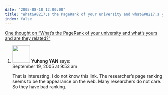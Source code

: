 ```yaml
---
date: "2005-08-18 12:00:00"
title: "What&#8217;s the PageRank of your university and what&#8217;s yours and are they related?"
index: false
---
```


[One thought on &ldquo;What&#8217;s the PageRank of your university and what&#8217;s yours and are they related?&rdquo;](/lemire/blog/2005/08-18-whats-the-pagerank-of-your-university-and-whats-yours-and-are-they-related)

<ol class="comment-list">
<li id="comment-2728" class="comment even thread-even depth-1">
<div class="comment-author vcard">
<img alt src="https://secure.gravatar.com/avatar/673f1b9729b3cbeb731f76d3bf9692b9?s=56&#038;d=mm&#038;r=g" srcset="https://secure.gravatar.com/avatar/673f1b9729b3cbeb731f76d3bf9692b9?s=112&#038;d=mm&#038;r=g 2x" class="avatar avatar-56 photo" height="56" width="56" decoding="async" /> <b class="fn">Yuhong YAN</b> <span class="says">says:</span> </div>
<div class="comment-metadata"><time datetime="2005-09-19T09:53:07+00:00">September 19, 2005 at 9:53 am</time></a> </div>
<div class="comment-content">
<p>That is interesting. I do not know this link. The researcher&rsquo;s page ranking seems to be the appearance on the web. Many researchers do not care. So they have bad ranking.</p>
</div>
</li>
</ol>
